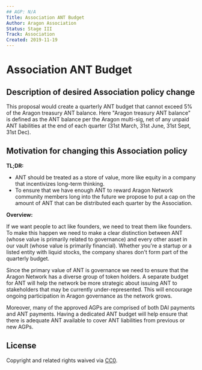 ```yaml
---
## AGP: N/A
Title: Association ANT Budget
Author: Aragon Association
Status: Stage III
Track: Association
Created: 2019-11-19
---
```


# Association ANT Budget

## Description of desired Association policy change

This proposal would create a quarterly ANT budget that cannot exceed 5% of the Aragon treasury ANT balance. Here "Aragon treasury ANT balance" is defined as the ANT balance per the Aragon multi-sig, net of any unpaid ANT liabilities at the end of each quarter (31st March, 31st June, 31st Sept, 31st Dec). 

## Motivation for changing this Association policy

**TL;DR:**

- ANT should be treated as a store of value, more like equity in a company that incentivizes long-term thinking.
- To ensure that we have enough ANT to reward Aragon Network community members long into the future we propose to put a cap on the amount of ANT that can be distributed each quarter by the Association.

**Overview:**

If we want people to act like founders, we need to treat them like founders. To make this happen we need to make a clear distinction between ANT (whose value is primarily related to governance) and every other asset in our vault (whose value is primarily financial). Whether you're a startup or a listed entity with liquid stocks, the company shares don't form part of the quarterly budget.

Since the primary value of ANT is governance we need to ensure that the Aragon Network has a diverse group of token holders. A separate budget for ANT will help the network be more strategic about issuing ANT to stakeholders that may be currently under-represented. This will encourage ongoing participation in Aragon governance as the network grows. 

Moreover, many of the approved AGPs are comprised of both DAI payments and ANT payments. Having a dedicated ANT budget will help ensure that there is adequate ANT available to cover ANT liabilities from previous or new AGPs. 

## License

Copyright and related rights waived via [CC0](https://creativecommons.org/publicdomain/zero/1.0/).
